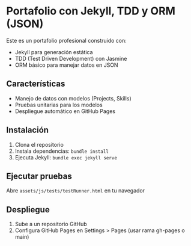 # Portafolio con Jekyll, TDD y ORM (JSON)

Este es un portafolio profesional construido con:
- Jekyll para generación estática
- TDD (Test Driven Development) con Jasmine
- ORM básico para manejar datos en JSON

## Características

- Manejo de datos con modelos (Projects, Skills)
- Pruebas unitarias para los modelos
- Despliegue automático en GitHub Pages

## Instalación

1. Clona el repositorio
2. Instala dependencias: `bundle install`
3. Ejecuta Jekyll: `bundle exec jekyll serve`

## Ejecutar pruebas

Abre `assets/js/tests/testRunner.html` en tu navegador

## Despliegue

1. Sube a un repositorio GitHub
2. Configura GitHub Pages en Settings > Pages (usar rama gh-pages o main)
